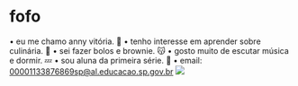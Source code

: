 # fofo
• eu me chamo anny vitória. 🍓
• tenho interesse em aprender sobre culinária. 🍰
• sei fazer bolos e brownie. 😽
• gosto muito de escutar música e dormir. 💤
• sou aluna da primeira série. 🏫
• email: 00001133876869sp@al.educacao.sp.gov.br
![](https://media.tenor.com/PxoS152OMWwAAAAi/%D0%B0%D0%BD%D0%B8%D0%BC%D0%B5.gif)

